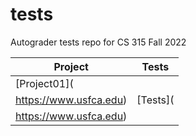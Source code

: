 # tests
Autograder tests repo for CS 315 Fall 2022

| Project | Tests |
| ------- | ----- |
| [Project01](
https://www.usfca.edu) | [Tests](
https://www.usfca.edu) |
